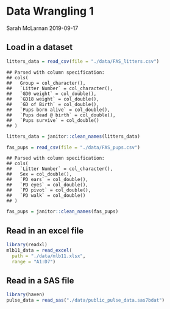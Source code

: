 Data Wrangling 1
================
Sarah McLarnan
2019-09-17

Load in a dataset
-----------------

``` r
litters_data = read_csv(file = "./data/FAS_litters.csv")
```

    ## Parsed with column specification:
    ## cols(
    ##   Group = col_character(),
    ##   `Litter Number` = col_character(),
    ##   `GD0 weight` = col_double(),
    ##   `GD18 weight` = col_double(),
    ##   `GD of Birth` = col_double(),
    ##   `Pups born alive` = col_double(),
    ##   `Pups dead @ birth` = col_double(),
    ##   `Pups survive` = col_double()
    ## )

``` r
litters_data = janitor::clean_names(litters_data)

fas_pups = read_csv(file = "./data/FAS_pups.csv")
```

    ## Parsed with column specification:
    ## cols(
    ##   `Litter Number` = col_character(),
    ##   Sex = col_double(),
    ##   `PD ears` = col_double(),
    ##   `PD eyes` = col_double(),
    ##   `PD pivot` = col_double(),
    ##   `PD walk` = col_double()
    ## )

``` r
fas_pups = janitor::clean_names(fas_pups)
```

Read in an excel file
---------------------

``` r
library(readxl)
mlb11_data = read_excel(
  path = "./data/mlb11.xlsx",
  range = "A1:D7")
```

Read in a SAS file
------------------

``` r
library(haven)
pulse_data = read_sas("./data/public_pulse_data.sas7bdat")
```

